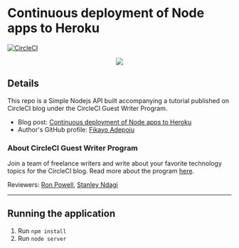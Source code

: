# Continuous deployment of Node apps to Heroku

[![CircleCI](https://circleci.com/gh/CIRCLECI-GWP/simple-node-api.svg?style=svg)](https://circleci.com/gh/CIRCLECI-GWP/simple-node-api)

<p align="center"><img src="https://avatars3.githubusercontent.com/u/59034516"></p>

## Details

This repo is a Simple Nodejs API built accompanying a tutorial published on CircleCI blog under the CircleCI Guest Writer Program.

- Blog post: [Continuous deployment of Node apps to Heroku][blog]
- Author's GitHub profile: [Fikayo Adepoju][author]

### About CircleCI Guest Writer Program

Join a team of freelance writers and write about your favorite technology topics for the CircleCI blog. Read more about the program [here][gwp-program].

Reviewers: [Ron Powell][ron], [Stanley Ndagi][stan]


[blog]: https://circleci.com/blog/continuous-deployment-to-heroku/
[author]: https://github.com/coderonfleek

[gwp-program]: https://circle.ci/3ahQxfu
[ron]: https://github.com/ronpowelljr
[stan]: https://github.com/NdagiStanley

---

## Running the application

1. Run `npm install`
2. Run `node server`
